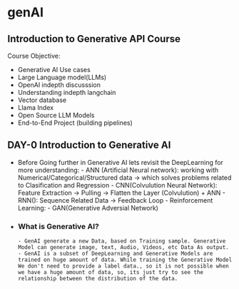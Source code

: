 # genAI

## Introduction to Generative API Course

Course Objective:
- Generative AI Use cases
- Large Language model(LLMs)
- OpenAI indepth discusssion
- Understanding indepth langchain 
- Vector database
- Llama Index
- Open Source LLM Models
- End-to-End Project (building pipelines)

## DAY-0 Introduction to Generative AI

- Before Going further in Generative AI lets revisit the DeepLearning for more understanding:
      - ANN (Artificial Neural network): working with Numerical/Categorical/Structured data -> which solves problems related to Clasification and Regression
      - CNN(Colvulution Neural Network): Feature Extraction -> Pulling -> Flatten the Layer (Colvulution) + ANN
      - RNN(): Sequence Related Data -> Feedback Loop
      - Reinforcement Learning:
      - GAN(Generative Adversial Network)
- ### What is Generative AI?
      - GenAI generate a new Data, based on Training sample. Generative Model can generate image, text, Audio, Videos, etc Data As output.
      - GenAI is a subset of DeepLearning and Generative Models are trained on huge amount of data. While training the Generative Model We don't need to provide a label data., so it is not possible when we have a huge amount of data, so, its just try to see the relationship between the distribution of the data.
